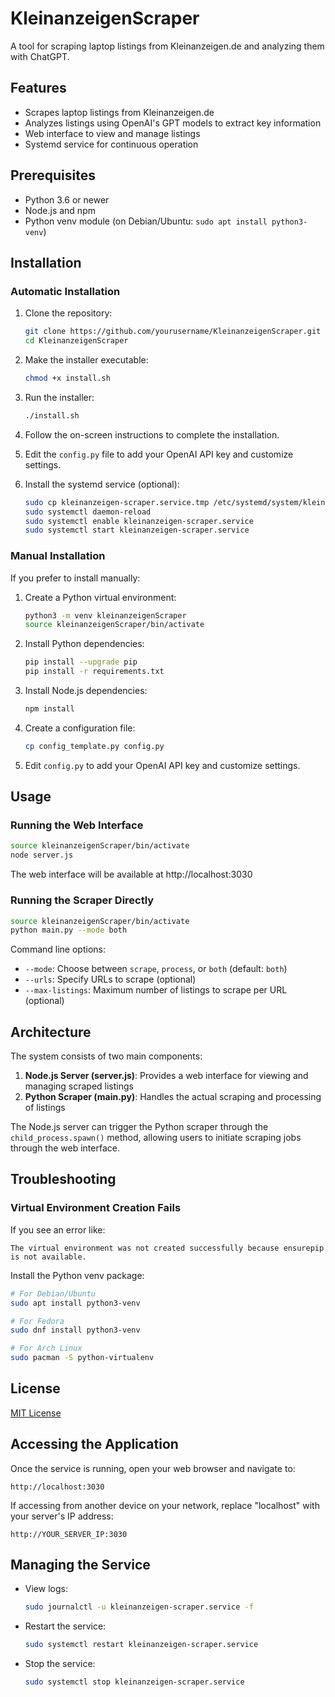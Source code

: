 # KleinanzeigenScraper

A tool for scraping laptop listings from Kleinanzeigen.de and analyzing them with ChatGPT.

## Features

- Scrapes laptop listings from Kleinanzeigen.de
- Analyzes listings using OpenAI's GPT models to extract key information
- Web interface to view and manage listings
- Systemd service for continuous operation

## Prerequisites

- Python 3.6 or newer
- Node.js and npm
- Python venv module (on Debian/Ubuntu: `sudo apt install python3-venv`)

## Installation

### Automatic Installation

1. Clone the repository:
   ```bash
   git clone https://github.com/yourusername/KleinanzeigenScraper.git
   cd KleinanzeigenScraper
   ```

2. Make the installer executable:
   ```bash
   chmod +x install.sh
   ```

3. Run the installer:
   ```bash
   ./install.sh
   ```

4. Follow the on-screen instructions to complete the installation.

5. Edit the `config.py` file to add your OpenAI API key and customize settings.

6. Install the systemd service (optional):
   ```bash
   sudo cp kleinanzeigen-scraper.service.tmp /etc/systemd/system/kleinanzeigen-scraper.service
   sudo systemctl daemon-reload
   sudo systemctl enable kleinanzeigen-scraper.service
   sudo systemctl start kleinanzeigen-scraper.service
   ```

### Manual Installation

If you prefer to install manually:

1. Create a Python virtual environment:
   ```bash
   python3 -m venv kleinanzeigenScraper
   source kleinanzeigenScraper/bin/activate
   ```

2. Install Python dependencies:
   ```bash
   pip install --upgrade pip
   pip install -r requirements.txt
   ```

3. Install Node.js dependencies:
   ```bash
   npm install
   ```

4. Create a configuration file:
   ```bash
   cp config_template.py config.py
   ```

5. Edit `config.py` to add your OpenAI API key and customize settings.

## Usage

### Running the Web Interface

```bash
source kleinanzeigenScraper/bin/activate
node server.js
```

The web interface will be available at http://localhost:3030

### Running the Scraper Directly

```bash
source kleinanzeigenScraper/bin/activate
python main.py --mode both
```

Command line options:
- `--mode`: Choose between `scrape`, `process`, or `both` (default: `both`)
- `--urls`: Specify URLs to scrape (optional)
- `--max-listings`: Maximum number of listings to scrape per URL (optional)

## Architecture

The system consists of two main components:

1. **Node.js Server (server.js)**: Provides a web interface for viewing and managing scraped listings
2. **Python Scraper (main.py)**: Handles the actual scraping and processing of listings

The Node.js server can trigger the Python scraper through the `child_process.spawn()` method, allowing users to initiate scraping jobs through the web interface.

## Troubleshooting

### Virtual Environment Creation Fails

If you see an error like:
```
The virtual environment was not created successfully because ensurepip is not available.
```

Install the Python venv package:
```bash
# For Debian/Ubuntu
sudo apt install python3-venv

# For Fedora
sudo dnf install python3-venv

# For Arch Linux
sudo pacman -S python-virtualenv
```

## License

[MIT License](LICENSE)

## Accessing the Application

Once the service is running, open your web browser and navigate to:
```
http://localhost:3030
```

If accessing from another device on your network, replace "localhost" with your server's IP address:
```
http://YOUR_SERVER_IP:3030
```

## Managing the Service

- View logs:
  ```bash
  sudo journalctl -u kleinanzeigen-scraper.service -f
  ```

- Restart the service:
  ```bash
  sudo systemctl restart kleinanzeigen-scraper.service
  ```

- Stop the service:
  ```bash
  sudo systemctl stop kleinanzeigen-scraper.service
  ```